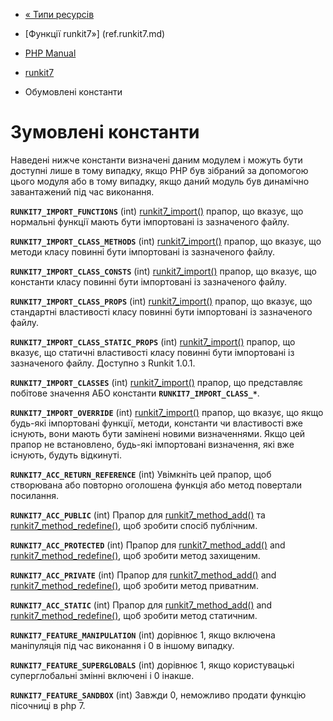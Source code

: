 - [« Типи ресурсів](runkit7.resources.md)
- [Функції runkit7»] (ref.runkit7.md)

- [PHP Manual](index.md)
- [runkit7](book.runkit7.md)
- Обумовлені константи

# Зумовлені константи

Наведені нижче константи визначені даним модулем і можуть бути
доступні лише в тому випадку, якщо PHP був зібраний за допомогою цього
модуля або в тому випадку, якщо даний модуль був динамічно завантажений
під час виконання.

**`RUNKIT7_IMPORT_FUNCTIONS`** (int)
[runkit7_import()](function.runkit7-import.md) прапор, що вказує, що
нормальні функції мають бути імпортовані із зазначеного файлу.

**`RUNKIT7_IMPORT_CLASS_METHODS`** (int)
[runkit7_import()](function.runkit7-import.md) прапор, що вказує, що
методи класу повинні бути імпортовані із зазначеного файлу.

**`RUNKIT7_IMPORT_CLASS_CONSTS`** (int)
[runkit7_import()](function.runkit7-import.md) прапор, що вказує, що
константи класу повинні бути імпортовані із зазначеного файлу.

**`RUNKIT7_IMPORT_CLASS_PROPS`** (int)
[runkit7_import()](function.runkit7-import.md) прапор, що вказує, що
стандартні властивості класу повинні бути імпортовані із зазначеного
файлу.

**`RUNKIT7_IMPORT_CLASS_STATIC_PROPS`** (int)
[runkit7_import()](function.runkit7-import.md) прапор, що вказує, що
статичні властивості класу повинні бути імпортовані із зазначеного
файлу. Доступно з Runkit 1.0.1.

**`RUNKIT7_IMPORT_CLASSES`** (int)
[runkit7_import()](function.runkit7-import.md) прапор, що представляє
побітове значення АБО константи **`RUNKIT7_IMPORT_CLASS_*`**.

**`RUNKIT7_IMPORT_OVERRIDE`** (int)
[runkit7_import()](function.runkit7-import.md) прапор, що вказує, що
якщо будь-які імпортовані функції, методи, константи чи властивості
вже існують, вони мають бути замінені новими визначеннями. Якщо цей
прапор не встановлено, будь-які імпортовані визначення, які вже
існують, будуть відкинуті.

**`RUNKIT7_ACC_RETURN_REFERENCE`** (int)
Увімкніть цей прапор, щоб створювана або повторно оголошена функція
або метод повертали посилання.

**`RUNKIT7_ACC_PUBLIC`** (int)
Прапор для [runkit7_method_add()](function.runkit7-method-add.md) та
[runkit7_method_redefine()](function.runkit7-method-redefine.md),
щоб зробити спосіб публічним.

**`RUNKIT7_ACC_PROTECTED`** (int)
Прапор для [runkit7_method_add()](function.runkit7-method-add.md) and
[runkit7_method_redefine()](function.runkit7-method-redefine.md),
щоб зробити метод захищеним.

**`RUNKIT7_ACC_PRIVATE`** (int)
Прапор для [runkit7_method_add()](function.runkit7-method-add.md) and
[runkit7_method_redefine()](function.runkit7-method-redefine.md),
щоб зробити метод приватним.

**`RUNKIT7_ACC_STATIC`** (int)
Прапор для [runkit7_method_add()](function.runkit7-method-add.md) and
[runkit7_method_redefine()](function.runkit7-method-redefine.md),
щоб зробити метод статичним.

**`RUNKIT7_FEATURE_MANIPULATION`** (int)
дорівнює 1, якщо включена маніпуляція під час виконання і 0 в іншому
випадку.

**`RUNKIT7_FEATURE_SUPERGLOBALS`** (int)
дорівнює 1, якщо користувацькі суперглобальні змінні включені і 0
інакше.

**`RUNKIT7_FEATURE_SANDBOX`** (int)
Завжди 0, неможливо продати функцію пісочниці в php 7.
